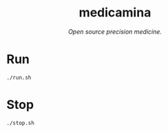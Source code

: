 <div align="center">
  <h1>medicamina</h1>
  <i>Open source precision medicine.</i>
</div>

# Run

`./run.sh`

# Stop

`./stop.sh`